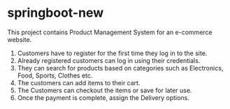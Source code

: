 # springboot-new
This project contains Product Management System for an e-commerce website.
1. Customers have to register for the first time they log in to the site.
2. Already registered customers can log in using their credentials.
3. They can search for products based on categories such as Electronics, Food, Sports, Clothes etc.
4. The customers can add items to their cart.
5. The Customers can checkout the items or save for later use.
6. Once the payment is complete, assign the Delivery options.
